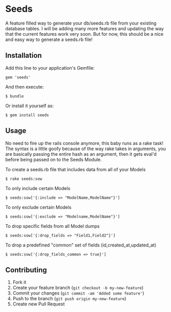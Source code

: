 # Seeds

A feature filled way to generate your db/seeds.rb file from your existing database tables.
I will be adding many more features and updating the way that the current features work very soon.
But for now, this should be a nice and easy way to generate a seeds.rb file!

## Installation

Add this line to your application's Gemfile:

    gem 'seeds'

And then execute:

    $ bundle

Or install it yourself as:

    $ gem install seeds

## Usage

No need to fire up the rails console anymore, this baby runs as a rake task!
The syntax is a little goofy because of the way rake takes in arguments,
you are basically passing the entire hash as an argument, then it gets
eval'd before being passed on to the Seeds Module.


To create a seeds.rb file that includes data from all of your Models

    $ rake seeds:sow
    
To only include certain Models

    $ seeds:sow['{:include => "ModelName,ModelName"}']

To only exclude certain Models

    $ seeds:sow['{:exclude => "Modelname,ModelName"}']
    
To drop specific fields from all Model dumps

    $ seeds:sow['{:drop_fields => "Field1,Field2"}']
    
To drop a predefined "common" set of fields (id,created_at,updated_at)

    $ seeds:sow['{:drop_fields_common => true}']
    
## Contributing

1. Fork it
2. Create your feature branch (`git checkout -b my-new-feature`)
3. Commit your changes (`git commit -am 'Added some feature'`)
4. Push to the branch (`git push origin my-new-feature`)
5. Create new Pull Request
